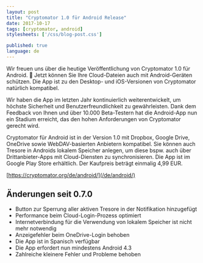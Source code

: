 ```yaml
---
layout: post
title: "Cryptomator 1.0 für Android Release"
date: 2017-10-17
tags: [cryptomator, android]
stylesheets: ['/css/blog-post.css']

published: true
language: de
---
```

Wir freuen uns über die heutige Veröffentlichung von Cryptomator 1.0 für Android. :tada: Jetzt können Sie Ihre Cloud-Dateien auch mit Android-Geräten schützen. Die App ist zu den Desktop- und iOS-Versionen von Cryptomator natürlich kompatibel.

Wir haben die App im letzten Jahr kontinuierlich weiterentwickelt, um höchste Sicherheit und Benutzerfreundlichkeit zu gewährleisten. Dank dem Feedback von Ihnen und über 10.000 Beta-Testern hat die Android-App nun ein Stadium erreicht, das den hohen Anforderungen von Cryptomator gerecht wird.

Cryptomator für Android ist in der Version 1.0 mit Dropbox, Google Drive, OneDrive sowie WebDAV-basierten Anbietern kompatibel. Sie können auch Tresore in Androids lokalem Speicher anlegen, um diese bspw. auch über Drittanbieter-Apps mit Cloud-Diensten zu synchronisieren. Die App ist im Google Play Store erhältlich. Der Kaufpreis beträgt einmalig 4,99 EUR.

[https://cryptomator.org/de/android/](/de/android/)

## Änderungen seit 0.7.0
- Button zur Sperrung aller aktiven Tresore in der Notifikation hinzugefügt
- Performance beim Cloud-Login-Prozess optimiert
- Internetverbindung für die Verwendung von lokalem Speicher ist nicht mehr notwendig
- Anzeigefehler beim OneDrive-Login behoben
- Die App ist in Spanisch verfügbar
- Die App erfordert nun mindestens Android 4.3
- Zahlreiche kleinere Fehler und Probleme behoben
